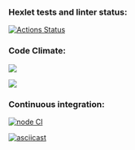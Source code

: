 ### Hexlet tests and linter status:
[![Actions Status](https://github.com/heavylad/frontend-project-lvl2/workflows/hexlet-check/badge.svg)](https://github.com/heavylad/frontend-project-lvl2/actions)


### Code Climate:
<a href="https://codeclimate.com/github/heavylad/frontend-project-lvl2/maintainability"><img src="https://api.codeclimate.com/v1/badges/7c81036e482ec627ad45/maintainability" /></a>

<a href="https://codeclimate.com/github/heavylad/frontend-project-lvl2/test_coverage"><img src="https://api.codeclimate.com/v1/badges/7c81036e482ec627ad45/test_coverage" /></a>


### Continuous integration:
[![node CI](https://github.com/heavylad/frontend-project-lvl2/actions/workflows/nodejs.yml/badge.svg)](https://github.com/heavylad/frontend-project-lvl2/actions/workflows/nodejs.yml)


[![asciicast](https://asciinema.org/a/505324.svg)](https://asciinema.org/a/505324)